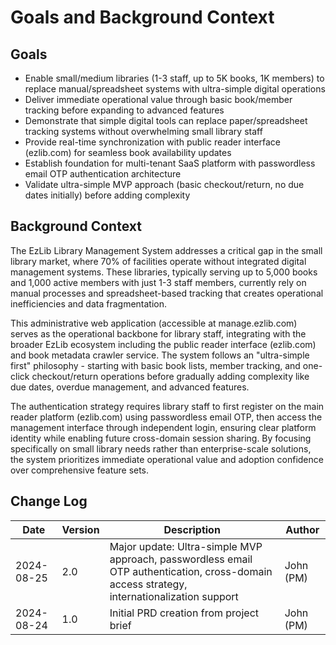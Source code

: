 # Goals and Background Context

## Goals
- Enable small/medium libraries (1-3 staff, up to 5K books, 1K members) to replace manual/spreadsheet systems with ultra-simple digital operations
- Deliver immediate operational value through basic book/member tracking before expanding to advanced features
- Demonstrate that simple digital tools can replace paper/spreadsheet tracking systems without overwhelming small library staff
- Provide real-time synchronization with public reader interface (ezlib.com) for seamless book availability updates
- Establish foundation for multi-tenant SaaS platform with passwordless email OTP authentication architecture
- Validate ultra-simple MVP approach (basic checkout/return, no due dates initially) before adding complexity

## Background Context

The EzLib Library Management System addresses a critical gap in the small library market, where 70% of facilities operate without integrated digital management systems. These libraries, typically serving up to 5,000 books and 1,000 active members with just 1-3 staff members, currently rely on manual processes and spreadsheet-based tracking that creates operational inefficiencies and data fragmentation.

This administrative web application (accessible at manage.ezlib.com) serves as the operational backbone for library staff, integrating with the broader EzLib ecosystem including the public reader interface (ezlib.com) and book metadata crawler service. The system follows an "ultra-simple first" philosophy - starting with basic book lists, member tracking, and one-click checkout/return operations before gradually adding complexity like due dates, overdue management, and advanced features.

The authentication strategy requires library staff to first register on the main reader platform (ezlib.com) using passwordless email OTP, then access the management interface through independent login, ensuring clear platform identity while enabling future cross-domain session sharing. By focusing specifically on small library needs rather than enterprise-scale solutions, the system prioritizes immediate operational value and adoption confidence over comprehensive feature sets.

## Change Log
| Date | Version | Description | Author |
|------|---------|-------------|--------|
| 2024-08-25 | 2.0 | Major update: Ultra-simple MVP approach, passwordless email OTP authentication, cross-domain access strategy, internationalization support | John (PM) |
| 2024-08-24 | 1.0 | Initial PRD creation from project brief | John (PM) |
